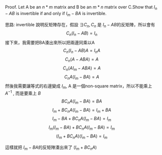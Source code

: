 Proof. Let A be an  $n * m$ matrix and B be an $m * n$ matrix over C.Show that $I_{n} - AB$ is invertible if and only if $I_{m} - BA$ is invertible.

思路: invertible 說明反矩陣存在，假設 $\exists C_{n},C_{n}$ 是 $I_{n} - AB$的反矩陣，所以會有 $$C_{n}(I_{n} - AB)=I_{n}$$
接下來，我需要把BA湊出來所以把兩邊同乘以A $$C_{n}(I_{n} - AB)A=I_{n}A$$
$$C_{n}(A - ABA)=A$$
$$C_{n}(AI_{m} - ABA)=A$$
$$C_{n}A(I_{m} - BA)=A$$
然後我需要讓等式的右邊變成 $I_{m}$, A 是一個non-square matrix，所以不能乘上 $A^{-1}$ , 而是要乘上 $B$
$$BC_{n}A(I_{m} - BA)=BA$$
$$I_{m} + BC_{n}A(I_{m} - BA)=I_{m} +BA$$
$$I_{m} - BA + BC_{n}A(I_{m} - BA)=I_{m} $$
$$I_{m}(I_{m} - BA) + BC_{n}A(I_{m} - BA)=I_{m} $$
$$(I_{m}+ BC_{n}A)(I_{m} - BA)=I_{m} $$


這樣就把 $I_{m} - BA$的反矩陣湊出來了 $(I_{m}+ BC_{n}A)$
